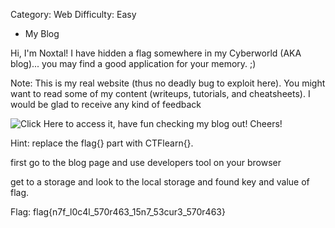 Category: Web
Difficulty: Easy


- My Blog

Hi, I'm Noxtal! I have hidden a flag somewhere in my Cyberworld (AKA blog)... you may find a good application for your memory. ;)

Note: This is my real website (thus no deadly bug to exploit here). You might want to read some of my content (writeups, tutorials, and cheatsheets). I would be glad to receive any kind of feedback

![Click Here](https://noxtal.com) to access it, have fun checking my blog out! Cheers!

Hint: replace the flag{} part with CTFlearn{}.

first go to the blog page and use developers tool on your browser

get to a storage and look to the local storage and found key and value
of flag.

Flag: flag{n7f_l0c4l_570r463_15n7_53cur3_570r463}

